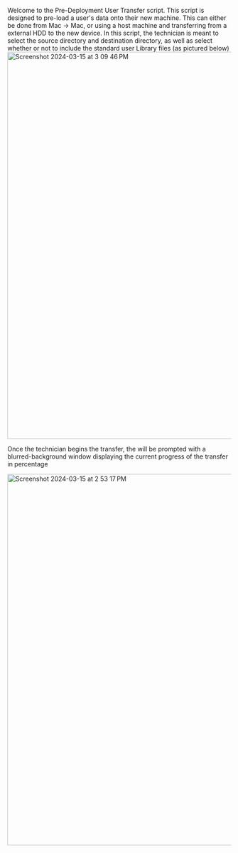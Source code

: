 Welcome to the Pre-Deployment User Transfer script. This script is designed to pre-load a user's data onto their new machine. This can either be done from Mac -> Mac, or using a host machine and transferring from a external HDD to the new device. In this script, the technician is meant to select the source directory and destination directory, as well as select whether or not to include the standard user Library files (as pictured below)
<img width="868" alt="Screenshot 2024-03-15 at 3 09 46 PM" src="https://github.com/Jephsenn/MSU-IT_Pre_Deployment_User_Transfer/assets/77135997/eeb5ec50-74b1-4090-8a96-ff030fc13c39">

Once the technician begins the transfer, the will be prompted with a blurred-background window displaying the current progress of the transfer in percentage

<img width="833" alt="Screenshot 2024-03-15 at 2 53 17 PM" src="https://github.com/Jephsenn/MSU-IT_Pre_Deployment_User_Transfer/assets/77135997/99781500-203a-4d11-aeaa-c00d164ef6ad">
